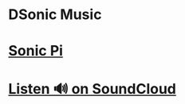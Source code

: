 # DSonic Music

# <a href="https://sonic-pi.net/">Sonic Pi</a>
# <a href="https://on.soundcloud.com/18ook">Listen 🔊 on SoundCloud</a>
